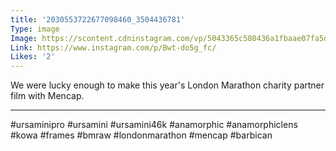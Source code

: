```yaml
---
title: '2030553722677098460_3504436781'
Type: image
Image: https://scontent.cdninstagram.com/vp/5043365c580436a1fbaae07fa5d193b1/5D39E53B/t51.2885-15/sh0.08/e35/s640x640/56883685_822325891462184_3720018459597707683_n.jpg?_nc_ht=scontent.cdninstagram.com
Link: https://www.instagram.com/p/Bwt-do5g_fc/
Likes: '2'
---
```


We were lucky enough to make this year's London Marathon charity partner film with Mencap. 
______________________________
#ursaminipro #ursamini #ursamini46k #anamorphic #anamorphiclens #kowa #frames #bmraw #londonmarathon #mencap #barbican